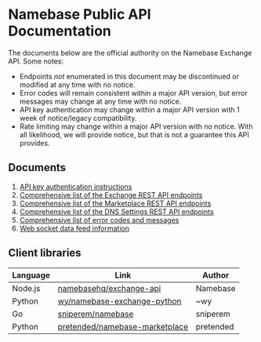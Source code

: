 Namebase Public API Documentation
==
The documents below are the official authority on the Namebase Exchange API. Some notes:

* Endpoints _not_ enumerated in this document may be discontinued or modified at any time with no notice.
* Error codes will remain consistent within a major API version, but error messages may change at any time with no notice.
* API key authentication may change within a major API version with 1 week of notice/legacy compatibility.
* Rate limiting may change within a major API version with no notice. With all likelihood, we will provide notice, but that is not a guarantee this API provides.

## Documents

1. [API key authentication instructions](./auth.md)
2. [Comprehensive list of the Exchange REST API endpoints](./rest-api.md)
3. [Comprehensive list of the Marketplace REST API endpoints](./marketplace-api.md)
4. [Comprehensive list of the DNS Settings REST API endpoints](./dns-settings-api.md)
5. [Comprehensive list of error codes and messages](./error-codes.md)
6. [Web socket data feed information](./web-socket-api.md)

## Client libraries

Language | Link | Author
------------ | ------------ | ---
Node.js | [namebasehq/exchange-api](https://github.com/namebasehq/exchange-api) | Namebase
Python | [wy/namebase-exchange-python](https://github.com/wy/namebase-exchange-python) | ~wy
Go | [sniperem/namebase](https://github.com/sniperem/namebase) | sniperem
Python | [pretended/namebase-marketplace](https://github.com/pretended/namebase-marketplace) | pretended